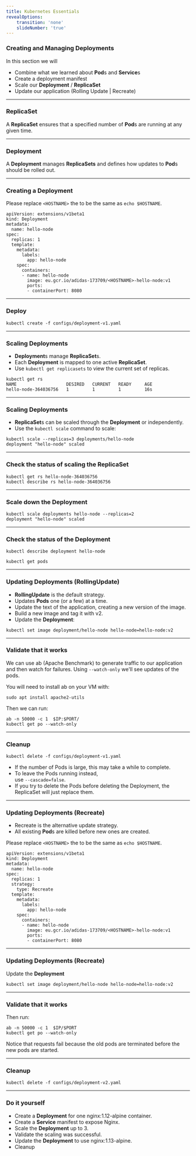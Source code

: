 ```yaml
---
title: Kubernetes Essentials
revealOptions:
    transition: 'none'
    slideNumber: 'true'
---
```


### Creating and Managing **Deployment**s

In this section we will

* Combine what we learned about **Pod**s and **Service**s
* Create a deployment manifest
* Scale our **Deployment** / **ReplicaSet**
* Update our application (Rolling Update | Recreate)

---

### ReplicaSet

A **ReplicaSet** ensures that a specified number of **Pod**s are running at any given time.

---

### Deployment

A **Deployment** manages **ReplicaSets** and defines how updates to **Pod**s should be rolled out.

---

### Creating a Deployment

Please replace `<HOSTNAME>` the to be the same as `echo $HOSTNAME`.

```
apiVersion: extensions/v1beta1
kind: Deployment
metadata:
  name: hello-node
spec:
  replicas: 1
  template:
    metadata:
      labels:
        app: hello-node
    spec:
      containers:
      - name: hello-node
        image: eu.gcr.io/adidas-173709/<HOSTNAME>-hello-node:v1
        ports:
        - containerPort: 8080
```

---

### Deploy

```
kubectl create -f configs/deployment-v1.yaml
```

---

### Scaling **Deployment**s

* **Deployment**s manage **ReplicaSet**s.
* Each **Deployment** is mapped to one active **ReplicaSet**.
* Use `kubectl get replicasets` to view the current set of replicas.

```
kubectl get rs
NAME                   DESIRED   CURRENT   READY     AGE
hello-node-364036756   1         1         1         16s
```

---

### Scaling Deployments

* **ReplicaSet**s can be scaled through the **Deployment** or independently.  
* Use the `kubectl scale` command to scale:

```
kubectl scale --replicas=3 deployments/hello-node
deployment "hello-node" scaled
```

---

### Check the status of scaling the ReplicaSet
```
kubectl get rs hello-node-364036756
kubectl describe rs hello-node-364036756
```

---

### Scale down the **Deployment**

```
kubectl scale deployments hello-node --replicas=2
deployment "hello-node" scaled
```

---

### Check the status of the **Deployment**

```
kubectl describe deployment hello-node
```
```
kubectl get pods
```

---

### Updating Deployments (RollingUpdate)

* **RollingUpdate** is the default strategy.
* Updates **Pods** one (or a few) at a time.
* Update the text of the application, creating a new version of the image.
* Build a new image and tag it with v2.
* Update the **Deployment**:

```
kubectl set image deployment/hello-node hello-node=hello-node:v2
```

---

### Validate that it works

We can use ab (Apache Benchmark) to generate traffic to our application and then watch for failures. Using `--watch-only` we'll see updates of the pods.

You will need to install ab on your VM with:

```
sudo apt install apache2-utils
```

Then we can run:

```
ab -n 50000 -c 1  $IP:$PORT/
kubectl get po --watch-only
```

---

### Cleanup

```
kubectl delete -f configs/deployment-v1.yaml
```
* If the number of Pods is large, this may take a while to complete.
* To leave the Pods running instead,  
use `--cascade=false`.
* If you try to delete the Pods before deleting the Deployment, the ReplicaSet will just replace them.

---

### Updating Deployments (Recreate)

* Recreate is the alternative update strategy.
* All existing **Pod**s are killed before new ones are created.

Please replace `<HOSTNAME>` the to be the same as `echo $HOSTNAME`.

```
apiVersion: extensions/v1beta1
kind: Deployment
metadata:
  name: hello-node
spec:
  replicas: 1
  strategy:
    type: Recreate
  template:
    metadata:
      labels:
        app: hello-node
    spec:
      containers:   
      - name: hello-node
        image: eu.gcr.io/adidas-173709/<HOSTNAME>-hello-node:v1
        ports:
        - containerPort: 8080
```

---

### Updating Deployments (Recreate)

Update the **Deployment**
```
kubectl set image deployment/hello-node hello-node=hello-node:v2
```

---

### Validate that it works

Then run:

```
ab -n 50000 -c 1  $IP/$PORT
kubectl get po --watch-only
```

Notice that requests fail because the old pods are terminated before the new pods are started.

---

### Cleanup

```
kubectl delete -f configs/deployment-v2.yaml
```

---

### Do it yourself

* Create a **Deployment** for one nginx:1.12-alpine container.
* Create a **Service** manifest to expose Nginx.
* Scale the **Deployment** up to 3.
* Validate the scaling was successful.
* Update the **Deployment** to use nginx:1.13-alpine.
* Cleanup
